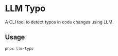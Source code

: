 # LLM Typo

A CLI tool to detect typos in code changes using LLM.

## Usage

```bash
pnpx llm-typo
```
